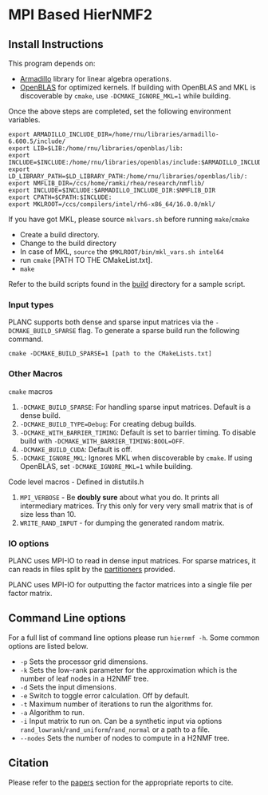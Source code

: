 # MPI Based HierNMF2

## Install Instructions

This program depends on:

- [Armadillo](https://arma.sourceforge.net) library for linear algebra operations.
- [OpenBLAS](https://github.com/xianyi/OpenBLAS) for optimized kernels. If building with OpenBLAS and MKL is discoverable by `cmake`, use `-DCMAKE_IGNORE_MKL=1` while building. 

Once the above steps are completed, set the following environment variables.

````
export ARMADILLO_INCLUDE_DIR=/home/rnu/libraries/armadillo-6.600.5/include/
export LIB=$LIB:/home/rnu/libraries/openblas/lib:
export INCLUDE=$INCLUDE:/home/rnu/libraries/openblas/include:$ARMADILLO_INCLUDE_DIR:
export LD_LIBRARY_PATH=$LD_LIBRARY_PATH:/home/rnu/libraries/openblas/lib/:
export NMFLIB_DIR=/ccs/home/ramki/rhea/research/nmflib/
export INCLUDE=$INCLUDE:$ARMADILLO_INCLUDE_DIR:$NMFLIB_DIR
export CPATH=$CPATH:$INCLUDE:
export MKLROOT=/ccs/compilers/intel/rh6-x86_64/16.0.0/mkl/
````
If you have got MKL, please source `mklvars.sh` before running `make`/`cmake`

* Create a build directory. 
* Change to the build directory 
* In case of MKL, `source` the ````$MKLROOT/bin/mkl_vars.sh intel64````
* run `cmake` [PATH TO THE CMakeList.txt]. 
* `make`

Refer to the build scripts found in the [build](build/README.md) directory for a sample script.

### Input types
PLANC supports both dense and sparse input matrices via the `-DCMAKE_BUILD_SPARSE` flag. To generate a sparse build run the following command.
```
cmake -DCMAKE_BUILD_SPARSE=1 [path to the CMakeLists.txt]
``` 
### Other Macros

`cmake` macros
1. `-DCMAKE_BUILD_SPARSE`: For handling sparse input matrices. Default is a dense build.
2. `-DCMAKE_BUILD_TYPE=Debug`: For creating debug builds.
3. `-DCMAKE_WITH_BARRIER_TIMING`: Default is set to barrier timing. To disable build with `-DCMAKE_WITH_BARRIER_TIMING:BOOL=OFF`.
4. `-DCMAKE_BUILD_CUDA`: Default is off.
5. `-DCMAKE_IGNORE_MKL`: Ignores MKL when discoverable by `cmake`. If using OpenBLAS, set `-DCMAKE_IGNORE_MKL=1` while building.

Code level macros - Defined in distutils.h
1. `MPI_VERBOSE` - Be **doubly sure** about what you do. It prints all intermediary matrices. Try this only for very very small matrix that is of size less than 10.
2. `WRITE_RAND_INPUT` - for dumping the generated random matrix.

### IO options

PLANC uses MPI-IO to read in dense input matrices.
For sparse matrices, it can reads in files split by the [partitioners](utilities/) provided. 

PLANC uses MPI-IO for outputting the factor matrices into a single file per factor matrix.

## Command Line options
For a full list of command line options please run `hiernmf -h`. Some common options are listed below.
* `-p` Sets the processor grid dimensions.
* `-k` Sets the low-rank parameter for the approximation which is the number of leaf nodes in a H2NMF tree.
* `-d` Sets the input dimensions.
* `-e` Switch to toggle error calculation. Off by default.
* `-t` Maximum number of iterations to run the algorithms for.
* `-a` Algorithm to run.
* `-i` Input matrix to run on. Can be a synthetic input via options `rand_lowrank`/`rand_uniform`/`rand_normal` or a path to a file.
* `--nodes` Sets the number of nodes to compute in a H2NMF tree.

## Citation

Please refer to the [papers](papers.md) section for the appropriate reports to cite.
